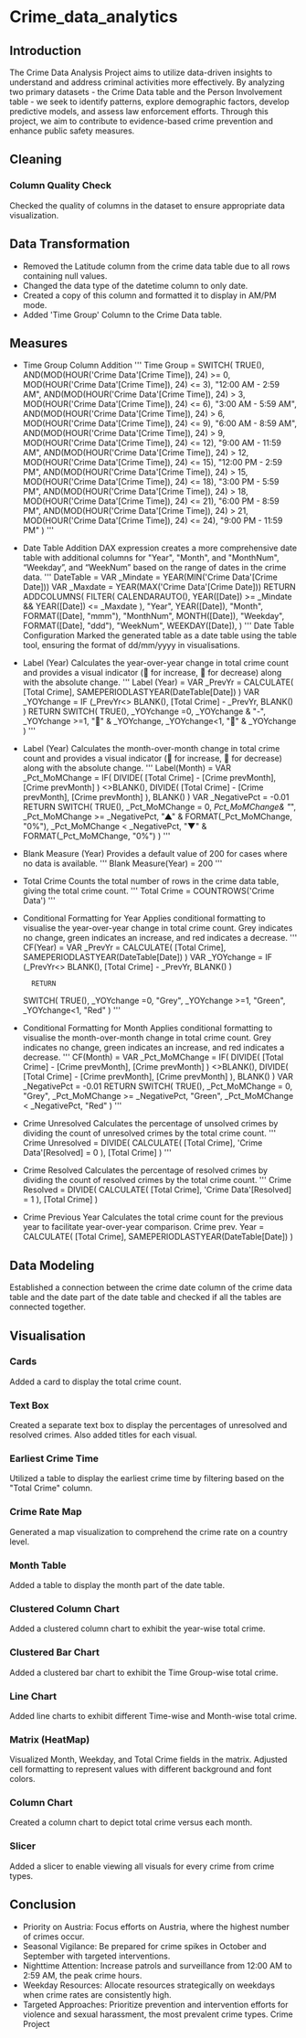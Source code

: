 # Crime_data_analytics

## Introduction
The Crime Data Analysis Project aims to utilize data-driven insights to understand and address criminal activities more effectively. By analyzing two primary datasets - the Crime Data table and the Person Involvement table - we seek to identify patterns, explore demographic factors, develop predictive models, and assess law enforcement efforts. Through this project, we aim to contribute to evidence-based crime prevention and enhance public safety measures.

## Cleaning
### Column Quality Check
Checked the quality of columns in the dataset to ensure appropriate data visualization.

## Data Transformation
- Removed the Latitude column from the crime data table due to all rows containing null values.
- Changed the data type of the datetime column to only date.
- Created a copy of this column and formatted it to display in AM/PM mode.
- Added 'Time Group' Column to the Crime Data table.

## Measures
- Time Group Column Addition
  '''
  Time Group =
    SWITCH(
        TRUE(),
        AND(MOD(HOUR('Crime Data'[Crime Time]), 24) >= 0, MOD(HOUR('Crime Data'[Crime Time]), 24) <= 3), "12:00 AM - 2:59 AM",
        AND(MOD(HOUR('Crime Data'[Crime Time]), 24) > 3, MOD(HOUR('Crime Data'[Crime Time]), 24) <= 6), "3:00 AM - 5:59 AM",
        AND(MOD(HOUR('Crime Data'[Crime Time]), 24) > 6, MOD(HOUR('Crime Data'[Crime Time]), 24) <= 9), "6:00 AM - 8:59 AM",
        AND(MOD(HOUR('Crime Data'[Crime Time]), 24) > 9, MOD(HOUR('Crime Data'[Crime Time]), 24) <= 12), "9:00 AM - 11:59 AM",
        AND(MOD(HOUR('Crime Data'[Crime Time]), 24) > 12, MOD(HOUR('Crime Data'[Crime Time]), 24) <= 15), "12:00 PM - 2:59 PM",
        AND(MOD(HOUR('Crime Data'[Crime Time]), 24) > 15, MOD(HOUR('Crime Data'[Crime Time]), 24) <= 18), "3:00 PM - 5:59 PM",
        AND(MOD(HOUR('Crime Data'[Crime Time]), 24) > 18, MOD(HOUR('Crime Data'[Crime Time]), 24) <= 21), "6:00 PM - 8:59 PM",
        AND(MOD(HOUR('Crime Data'[Crime Time]), 24) > 21, MOD(HOUR('Crime Data'[Crime Time]), 24) <= 24), "9:00 PM - 11:59 PM"
    )
  '''
- Date Table Addition
  DAX expression creates a more comprehensive date table with additional columns for "Year", "Month", and "MonthNum", “Weekday”, and “WeekNum” based on the range of dates in the crime data. 
  '''
  DateTable =
VAR _Mindate = YEAR(MIN('Crime Data'[Crime Date]))
VAR _Maxdate = YEAR(MAX('Crime Data'[Crime Date]))
RETURN
ADDCOLUMNS(
    FILTER(
        CALENDARAUTO(),
        YEAR([Date]) >= _Mindate && YEAR([Date]) <= _Maxdate
    ),
    "Year", YEAR([Date]),
    "Month", FORMAT([Date], "mmm"),
    "MonthNum", MONTH([Date]),
    "Weekday", FORMAT([Date], "ddd"),
    "WeekNum", WEEKDAY([Date]),
)
  '''
Date Table Configuration
Marked the generated table as a date table using the table tool, ensuring the format of dd/mm/yyyy in visualisations.

- Label (Year)
Calculates the year-over-year change in total crime count and provides a visual indicator (🔺 for increase, 🔻 for decrease) along with the absolute change.
'''
Label (Year) =
VAR _PrevYr =
    CALCULATE(
        [Total Crime],
        SAMEPERIODLASTYEAR(DateTable[Date])
    )
    VAR _YOYchange =
    IF (_PrevYr<> BLANK(),
    [Total Crime] - _PrevYr,
    BLANK()
    )
        RETURN
    SWITCH(
    TRUE(),
     _YOYchange =0,  _YOYchange & "-",
     _YOYchange >=1, "🔺"  & _YOYchange,
     _YOYchange<1, "🔻" & _YOYchange
    )
'''
- Label (Year)
  Calculates the month-over-month change in total crime count and provides a visual indicator (🔺 for increase, 🔻 for decrease) along with the absolute change.
'''
Label(Month) =
    VAR _Pct_MoMChange =
    IF(
        DIVIDE(
            [Total Crime] - [Crime prevMonth],
            [Crime prevMonth]
        )
        <>BLANK(),
        DIVIDE(
            [Total Crime] - [Crime prevMonth],
            [Crime prevMonth]
        ),
        BLANK()
    )
    VAR _NegativePct = -0.01
    RETURN
        SWITCH(
            TRUE(),
            _Pct_MoMChange = 0, _Pct_MoMChange& "_",
            _Pct_MoMChange >= _NegativePct, "▲" & FORMAT(_Pct_MoMChange, "0%"),
            _Pct_MoMChange < _NegativePct, "▼" & FORMAT(_Pct_MoMChange, "0%")
        )
'''
- Blank Measure (Year)
  Provides a default value of 200 for cases where no data is available.
'''
Blank Measure(Year) = 200
'''
- Total Crime
  Counts the total number of rows in the crime data table, giving the total crime count.
'''
Total Crime = COUNTROWS('Crime Data')
'''
- Conditional Formatting for Year
  Applies conditional formatting to visualise the year-over-year change in total crime count. Grey indicates no change, green indicates an increase, and red indicates a decrease.
'''
CF(Year) =
VAR _PrevYr =
    CALCULATE(
        [Total Crime],
        SAMEPERIODLASTYEAR(DateTable[Date])
    )
    VAR _YOYchange =
    IF (_PrevYr<> BLANK(),
    [Total Crime] - _PrevYr,
    BLANK()
    )


        RETURN
    SWITCH(
    TRUE(),
     _YOYchange =0,  "Grey",
     _YOYchange >=1, "Green",
     _YOYchange<1, "Red"
    )
 '''
- Conditional Formatting for Month
  Applies conditional formatting to visualise the month-over-month change in total crime count. Grey indicates no change, green indicates an increase, and red indicates a decrease.
'''
 CF(Month) =
    VAR _Pct_MoMChange =
    IF(
        DIVIDE(
            [Total Crime] - [Crime prevMonth],
            [Crime prevMonth]
        )
        <>BLANK(),
        DIVIDE(
            [Total Crime] - [Crime prevMonth],
            [Crime prevMonth]
        ),
        BLANK()
    )
    VAR _NegativePct = -0.01
    RETURN
        SWITCH(
            TRUE(),
            _Pct_MoMChange = 0, "Grey",
            _Pct_MoMChange >= _NegativePct, "Green",
            _Pct_MoMChange < _NegativePct, "Red"
        )
 '''
- Crime Unresolved
  Calculates the percentage of unsolved crimes by dividing the count of unresolved crimes by the total crime count.
 '''
  Crime Unresolved =
    DIVIDE(
            CALCULATE(
                [Total Crime],
                'Crime Data'[Resolved] = 0
            ),
                [Total Crime]
    )
  '''
- Crime Resolved
  Calculates the percentage of resolved crimes by dividing the count of resolved crimes by the total crime count.
  '''
  Crime Resolved =
    DIVIDE(
            CALCULATE(
                [Total Crime],
                'Crime Data'[Resolved] = 1
            ),
                [Total Crime]
    )

- Crime Previous Year
  Calculates the total crime count for the previous year to facilitate year-over-year comparison.
  Crime prev. Year =
    CALCULATE(
        [Total Crime],
        SAMEPERIODLASTYEAR(DateTable[Date])
    )

## Data Modeling
Established a connection between the crime date column of the crime data table and the date part of the date table and checked if all the tables are connected together.

## Visualisation
### Cards
Added a card to display the total crime count.

### Text Box
Created a separate text box to display the percentages of unresolved and resolved crimes. Also added titles for each visual.

### Earliest Crime Time
Utilized a table to display the earliest crime time by filtering based on the "Total Crime" column.

### Crime Rate Map
Generated a map visualization to comprehend the crime rate on a country level.

### Month Table
Added a table to display the month part of the date table.

### Clustered Column Chart
Added a clustered column chart to exhibit the year-wise total crime.

### Clustered Bar Chart
Added a clustered bar chart to exhibit the Time Group-wise total crime.

### Line Chart
Added line charts to exhibit different Time-wise and Month-wise total crime.

### Matrix (HeatMap)
Visualized Month, Weekday, and Total Crime fields in the matrix. Adjusted cell formatting to represent values with different background and font colors.

### Column Chart
Created a column chart to depict total crime versus each month.

### Slicer
Added a slicer to enable viewing all visuals for every crime from crime types.

## Conclusion
- Priority on Austria: Focus efforts on Austria, where the highest number of crimes occur.
- Seasonal Vigilance: Be prepared for crime spikes in October and September with targeted interventions.
- Nighttime Attention: Increase patrols and surveillance from 12:00 AM to 2:59 AM, the peak crime hours.
- Weekday Resources: Allocate resources strategically on weekdays when crime rates are consistently high.
- Targeted Approaches: Prioritize prevention and intervention efforts for violence and sexual harassment, the most prevalent crime types.
Crime Project

